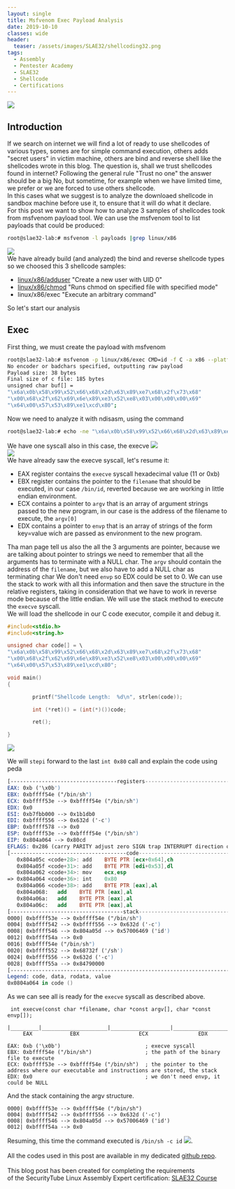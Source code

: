 ```yaml
---
layout: single
title: Msfvenom Exec Payload Analysis
date: 2019-10-10
classes: wide
header:
  teaser: /assets/images/SLAE32/shellcoding32.png
tags:
  - Assembly
  - Pentester Academy
  - SLAE32
  - Shellcode
  - Certifications
--- 
```

![](/assets/images/SLAE32/shellcoding32.png)

## Introduction
If we search on internet we will find a lot of ready to use shellcodes of various types, somes are for simple command execution, others adds "secret users" in victim machine, others are bind and reverse shell like the shellcodes wrote in this blog. The question is, shall we trust shellcodes found in internet? Following the general rule "Trust no one" the answer should be a big No, but sometime, for example when we have limited time, we prefer or we are forced to use others shellcode.<br>
In this cases what we suggest is to analyze the downloaed shellcode in sandbox machine before use it, to ensure that it will do what it declare.<br>
For this post we want to show how to analyze 3 samples of shellcodes took from msfvenom payload tool.
We can use the msfvenom tool to list payloads that could be produced:
```bash
root@slae32-lab:# msfvenom -l payloads |grep linux/x86
```
![](/assets/images/SLAE32/assignment_5/analysis_0.png)<br>
We have already build (and analyzed) the bind and reverse shellcode types so we choosed this 3 shellcode samples:
- [linux/x86/adduser](https://blackcloud.me/SLAE32-5-1/) "Create a new user with UID 0"
- [linux/x86/chmod](https://blackcloud.me/SLAE32-5-2/) "Runs chmod on specified file with specified mode"
- linux/x86/exec "Execute an arbitrary command"

So let's start our analysis

## Exec
First thing, we must create the payload with msfvenom
```bash
root@slae32-lab:# msfvenom -p linux/x86/exec CMD=id -f C -a x86 --platform linux
No encoder or badchars specified, outputting raw payload
Payload size: 38 bytes
Final size of c file: 185 bytes
unsigned char buf[] = 
"\x6a\x0b\x58\x99\x52\x66\x68\x2d\x63\x89\xe7\x68\x2f\x73\x68"
"\x00\x68\x2f\x62\x69\x6e\x89\xe3\x52\xe8\x03\x00\x00\x00\x69"
"\x64\x00\x57\x53\x89\xe1\xcd\x80";

```
Now we need to analyze it with ndisasm, using the command 
```bash
root@slae32-lab:# echo -ne "\x6a\x0b\x58\x99\x52\x66\x68\x2d\x63\x89\xe7\x68\x2f\x73\x68\x00\x68\x2f\x62\x69\x6e\x89\xe3\x52\xe8\x03\x00\x00\x00\x69\x64\x00\x57\x53\x89\xe1\xcd\x80" | ndisasm -u -
```
We have one syscall also in this case, the execve 
![](/assets/images/SLAE32/assignment_5/execve_0.png)<br>
![](/assets/images/SLAE32/assignment_5/execve_1.png)<br> 
We have already saw the execve syscall, let's resume it:
- EAX register contains the ```execve``` syscall hexadecimal value (11 or 0xb)
- EBX register contains the pointer to the ```filename``` that should be executed, in our case ```/bin/id```, reverted because we are working in little endian environment.
- ECX contains a pointer to ```argv``` that is an array of argument strings passed to the new program, in our case is the address of the filename to execute, the ```argv[0]```
- EDX contains a pointer to ```envp``` that is an array of strings of the form key=value wich are passed as environment to the new program.<br>

Tha man page tell us also the all the 3 arguments are pointer, because we are talking about pointer to strings we need to remember that all the arguments has to terminate with a NULL char.
The ```argv``` should contain the address of the ```filename```, but we also have to add a NULL char as terminating char
We don't need ```envp``` so EDX could be set to 0.
We can use the stack to work with all this information and then save the structure in the relative registers, taking in consideration that we have to work in reverse mode because of the little endian.
We will use the stack method to execute the ```execve``` syscall.<br>
We will load the shellcode in our C code executor, compile it and debug it.<br>
```C
#include<stdio.h>
#include<string.h>

unsigned char code[] = \
"\x6a\x0b\x58\x99\x52\x66\x68\x2d\x63\x89\xe7\x68\x2f\x73\x68"
"\x00\x68\x2f\x62\x69\x6e\x89\xe3\x52\xe8\x03\x00\x00\x00\x69"
"\x64\x00\x57\x53\x89\xe1\xcd\x80";

void main()
{

        printf("Shellcode Length:  %d\n", strlen(code));

        int (*ret)() = (int(*)())code;

        ret();

}
```
![](/assets/images/SLAE32/assignment_5/execve_2.png)<br> 

We will ```stepi``` forward to the last ```int 0x80``` call and explain the code using peda
```nasm
[----------------------------------registers-----------------------------------]
EAX: 0xb ('\x0b')
EBX: 0xbffff54e ("/bin/sh")
ECX: 0xbffff53e --> 0xbffff54e ("/bin/sh")
EDX: 0x0 
ESI: 0xb7fbb000 --> 0x1b1db0 
EDI: 0xbffff556 --> 0x632d ('-c')
EBP: 0xbffff578 --> 0x0 
ESP: 0xbffff53e --> 0xbffff54e ("/bin/sh")
EIP: 0x804a064 --> 0x80cd
EFLAGS: 0x286 (carry PARITY adjust zero SIGN trap INTERRUPT direction overflow)
[-------------------------------------code-------------------------------------]
   0x804a05c <code+28>:	add    BYTE PTR [ecx+0x64],ch
   0x804a05f <code+31>:	add    BYTE PTR [edi+0x53],dl
   0x804a062 <code+34>:	mov    ecx,esp
=> 0x804a064 <code+36>:	int    0x80
   0x804a066 <code+38>:	add    BYTE PTR [eax],al
   0x804a068:	add    BYTE PTR [eax],al
   0x804a06a:	add    BYTE PTR [eax],al
   0x804a06c:	add    BYTE PTR [eax],al
[------------------------------------stack-------------------------------------]
0000| 0xbffff53e --> 0xbffff54e ("/bin/sh")
0004| 0xbffff542 --> 0xbffff556 --> 0x632d ('-c')
0008| 0xbffff546 --> 0x804a05d --> 0x57006469 ('id')
0012| 0xbffff54a --> 0x0 
0016| 0xbffff54e ("/bin/sh")
0020| 0xbffff552 --> 0x68732f ('/sh')
0024| 0xbffff556 --> 0x632d ('-c')
0028| 0xbffff55a --> 0x84790000 
[------------------------------------------------------------------------------]
Legend: code, data, rodata, value
0x0804a064 in code ()
```
As we can see all is ready for the ```execve``` syscall as described above.<br>
```
 int execve(const char *filename, char *const argv[], char *const envp[]);
 |_________|_____________________|___________________|___________________|
     EAX            EBX                   ECX                EDX

EAX: 0xb ('\x0b')                           ; execve syscall
EBX: 0xbffff54e ("/bin/sh")                 ; the path of the binary file to execute
ECX: 0xbffff53e --> 0xbffff54e ("/bin/sh")  ; the pointer to the address where our executable and instructions are stored, the stack
EDX: 0x0                                    ; we don't need envp, it could be NULL
```
And the stack containing the argv structure.<br>

```
0000| 0xbffff53e --> 0xbffff54e ("/bin/sh")
0004| 0xbffff542 --> 0xbffff556 --> 0x632d ('-c')
0008| 0xbffff546 --> 0x804a05d --> 0x57006469 ('id')
0012| 0xbffff54a --> 0x0 
```
Resuming, this time the command executed is ```/bin/sh -c id```
![](/assets/images/SLAE32/assignment_5/execve_3.png).<br>
<br>
All the codes used in this post are available in my dedicated [github repo](https://github.com/bolonobolo/SLAE32_code).<br>
<br>
This blog post has been created for completing the requirements <br>
of the SecurityTube Linux Assembly Expert certification: [SLAE32 Course](http://securitytube-­training.com/online­‐courses/securitytube­‐linux­‐assembly­‐expert/)<br>



